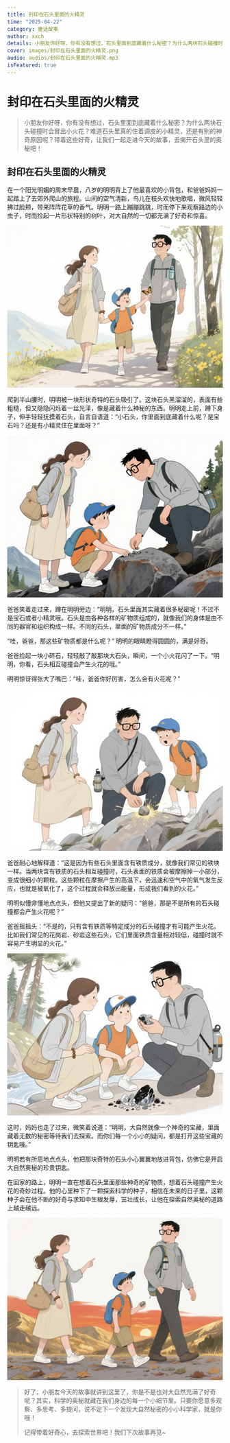 ```yaml
---
title: 封印在石头里面的火精灵
time: "2025-04-22"
category: 童话故事
author: xxch
details: 小朋友你好呀，你有没有想过，石头里面到底藏着什么秘密？为什么两块石头碰撞时会冒出小火花？难道石头里真的住着调皮的小精灵，还是有别的神奇原因呢？带着这些好奇，让我们一起走进今天的故事，去揭开石头里的奥秘吧！
cover: images/封印在石头里面的火精灵.png
audio: audios/封印在石头里面的火精灵.mp3
isFeatured: true
---
```


# 封印在石头里面的火精灵

> 小朋友你好呀，你有没有想过，石头里面到底藏着什么秘密？为什么两块石头碰撞时会冒出小火花？难道石头里真的住着调皮的小精灵，还是有别的神奇原因呢？带着这些好奇，让我们一起走进今天的故事，去揭开石头里的奥秘吧！

## 封印在石头里面的火精灵

在一个阳光明媚的周末早晨，八岁的明明背上了他最喜欢的小背包，和爸爸妈妈一起踏上了去郊外爬山的旅程。山间的空气清新，鸟儿在枝头欢快地歌唱，微风轻轻拂过脸颊，带来阵阵花草的香气。明明一路上蹦蹦跳跳，时而停下来观察路边的小虫子，时而捡起一片形状特别的树叶，对大自然的一切都充满了好奇和惊喜。

![](./public/images/封印在石头里面的火精灵01.jpg)

爬到半山腰时，明明被一块形状奇特的石头吸引了。这块石头黑溜溜的，表面有些粗糙，但又隐隐闪烁着一丝光泽，像是藏着什么神秘的东西。明明走上前，蹲下身子，伸手轻轻抚摸着石头，自言自语道：“小石头，你里面到底藏着什么呢？是宝石吗？还是有小精灵住在里面呀？”

![](./public/images/封印在石头里面的火精灵02.jpg)

爸爸笑着走过来，蹲在明明旁边：“明明，石头里面其实藏着很多秘密呢！不过不是宝石或者小精灵哦。石头是由各种各样的矿物质组成的，就像我们的身体是由不同的器官和组织构成一样。不同的石头，里面的矿物质成分不一样。”

“哇，爸爸，那这些矿物质都是什么呢？” 明明的眼睛瞪得圆圆的，满是好奇。

爸爸捡起一块小碎石，轻轻敲了敲那块大石头，瞬间，一个小火花闪了一下。“明明，你看，石头相互碰撞会产生火花的哦。”

明明惊讶得张大了嘴巴：“哇，爸爸你好厉害，怎么会有火花呢？”

![](./public/images/封印在石头里面的火精灵03.jpg)

爸爸耐心地解释道：“这是因为有些石头里面含有铁质成分，就像我们常见的铁块一样。当两块含有铁质的石头相互碰撞时，石头表面的铁质会被摩擦掉一小部分，变成很细小的颗粒。这些颗粒在摩擦产生的高温下，会迅速和空气中的氧气发生反应，也就是被氧化了，这个过程就会释放出能量，形成我们看到的火花。”

明明似懂非懂地点点头，但他又提出了新的疑问：“爸爸，那是不是所有的石头碰撞都会产生火花呢？”

爸爸摇摇头：“不是的，只有含有铁质等特定成分的石头碰撞才有可能产生火花。比如我们常见的花岗岩、砂岩这些石头，它们里面铁质含量相对较低，碰撞时就不容易产生明显的火花。”

![](./public/images/封印在石头里面的火精灵04.jpg)

这时，妈妈也走了过来，微笑着说道：“明明，大自然就像一个神奇的宝藏，里面藏着无数的秘密等待我们去探索。而你们每一个小小的疑问，都是打开这些宝藏的钥匙哦。”

明明若有所思地点点头，他把那块奇特的石头小心翼翼地放进背包，仿佛它是开启大自然奥秘的珍贵钥匙。

在回家的路上，明明一直在想着石头里面那些神奇的矿物质，想着石头碰撞产生火花的奇妙过程。他的心里种下了一颗探索科学的种子，相信在未来的日子里，这颗种子会在他不断的好奇与求知中生根发芽，茁壮成长，让他在探索自然奥秘的道路上越走越远。

![](./public/images/封印在石头里面的火精灵05.jpg)

> 好了，小朋友今天的故事就讲到这里了，你是不是也对大自然充满了好奇呢？其实，科学的奥秘就藏在我们身边的每一个小细节里。只要你愿意多观察、多思考、多提问，说不定下一个发现大自然秘密的小小科学家，就是你哦！  
>  
> 记得带着好奇心，去探索世界吧！我们下次故事再见~
